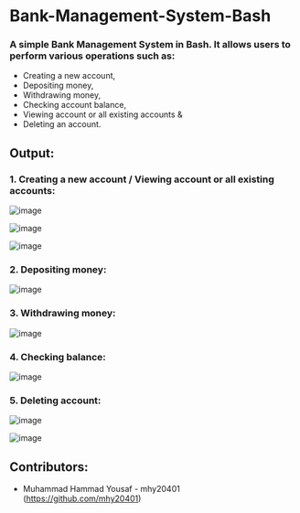 # Bank-Management-System-Bash

### A simple Bank Management System in Bash. It allows users to perform various operations such as:
-  Creating a new account,
-  Depositing money,
-  Withdrawing money,
-  Checking account balance,
-  Viewing account or all existing accounts &
-  Deleting an account.

## Output:
### 1. Creating a new account / Viewing account or all existing accounts:
![image](https://github.com/mhy20401/Bank-Management-System-Bash/assets/99351091/ece19d69-a69b-4631-8fb3-8fdbe5e7e0d6)

![image](https://github.com/mhy20401/Bank-Management-System-Bash/assets/99351091/cf33f88b-6834-4422-84cc-a65ca69e1aac)

![image](https://github.com/mhy20401/Bank-Management-System-Bash/assets/99351091/3826d325-f1b2-41b5-8fc6-752b15df8eb4)

### 2. Depositing money:
![image](https://github.com/mhy20401/Bank-Management-System-Bash/assets/99351091/c09ab944-9cb9-4a1b-8878-76209ece289c)

### 3. Withdrawing money:
![image](https://github.com/mhy20401/Bank-Management-System-Bash/assets/99351091/fc37f789-564b-4f12-bb59-424488a87392)

### 4. Checking balance:
![image](https://github.com/mhy20401/Bank-Management-System-Bash/assets/99351091/199c53d7-ef1b-4de2-8109-7c8bc847b860)

### 5. Deleting account:
![image](https://github.com/mhy20401/Bank-Management-System-Bash/assets/99351091/4080c94c-4551-4293-aa02-2c0a98af358a)

![image](https://github.com/mhy20401/Bank-Management-System-Bash/assets/99351091/e47a09d1-d917-466d-adc7-9ba616af629b)

## Contributors:
-  Muhammad Hammad Yousaf - mhy20401 (https://github.com/mhy20401)
